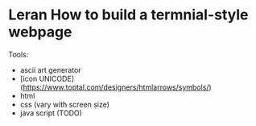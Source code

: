 # Leran How to build a termnial-style webpage
Tools:
- ascii art generator
- [icon UNICODE] (https://www.toptal.com/designers/htmlarrows/symbols/)
- html
- css (vary with screen size)
- java script (TODO)
